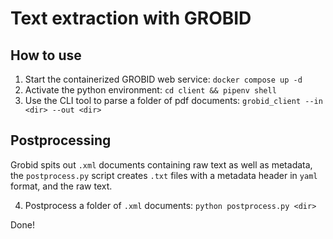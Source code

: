 # Text extraction with GROBID

## How to use

1. Start the containerized GROBID web service: `docker compose up -d`
2. Activate the python environment: `cd client && pipenv shell`
3. Use the CLI tool to parse a folder of pdf documents: `grobid_client --in <dir> --out <dir>`

## Postprocessing

Grobid spits out `.xml` documents containing raw text as well as metadata, the `postprocess.py` script creates `.txt` files with a metadata header in `yaml` format, and the raw text.

4. Postprocess a folder of `.xml` documents: `python postprocess.py <dir>`

Done!